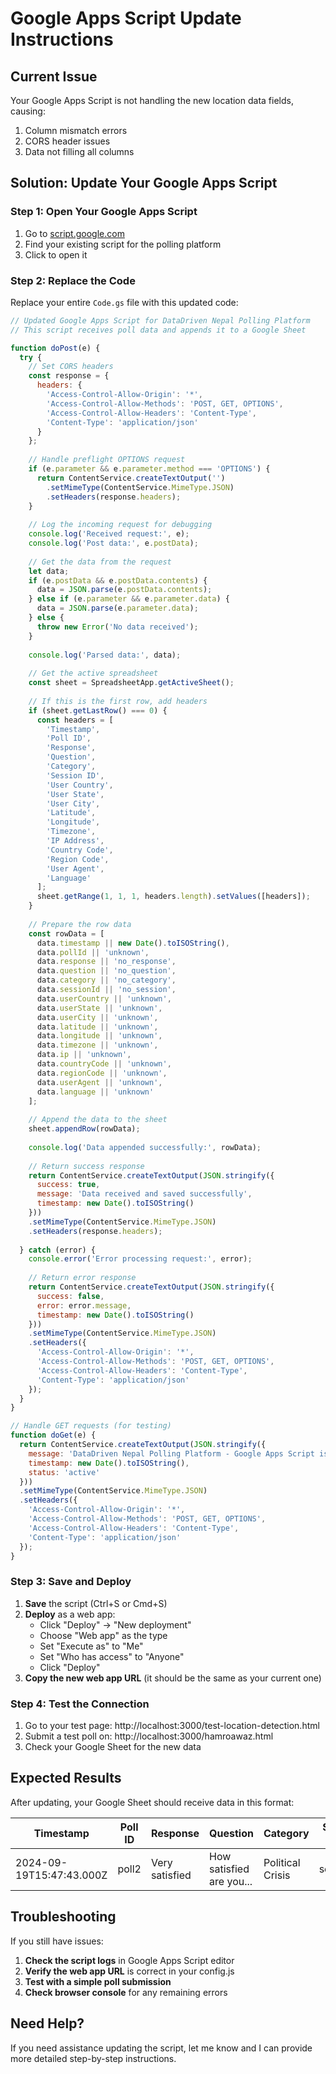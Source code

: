 # Google Apps Script Update Instructions

## Current Issue
Your Google Apps Script is not handling the new location data fields, causing:
1. Column mismatch errors
2. CORS header issues
3. Data not filling all columns

## Solution: Update Your Google Apps Script

### Step 1: Open Your Google Apps Script
1. Go to [script.google.com](https://script.google.com)
2. Find your existing script for the polling platform
3. Click to open it

### Step 2: Replace the Code
Replace your entire `Code.gs` file with this updated code:

```javascript
// Updated Google Apps Script for DataDriven Nepal Polling Platform
// This script receives poll data and appends it to a Google Sheet

function doPost(e) {
  try {
    // Set CORS headers
    const response = {
      headers: {
        'Access-Control-Allow-Origin': '*',
        'Access-Control-Allow-Methods': 'POST, GET, OPTIONS',
        'Access-Control-Allow-Headers': 'Content-Type',
        'Content-Type': 'application/json'
      }
    };
    
    // Handle preflight OPTIONS request
    if (e.parameter && e.parameter.method === 'OPTIONS') {
      return ContentService.createTextOutput('')
        .setMimeType(ContentService.MimeType.JSON)
        .setHeaders(response.headers);
    }
    
    // Log the incoming request for debugging
    console.log('Received request:', e);
    console.log('Post data:', e.postData);
    
    // Get the data from the request
    let data;
    if (e.postData && e.postData.contents) {
      data = JSON.parse(e.postData.contents);
    } else if (e.parameter && e.parameter.data) {
      data = JSON.parse(e.parameter.data);
    } else {
      throw new Error('No data received');
    }
    
    console.log('Parsed data:', data);
    
    // Get the active spreadsheet
    const sheet = SpreadsheetApp.getActiveSheet();
    
    // If this is the first row, add headers
    if (sheet.getLastRow() === 0) {
      const headers = [
        'Timestamp',
        'Poll ID',
        'Response',
        'Question',
        'Category',
        'Session ID',
        'User Country',
        'User State',
        'User City',
        'Latitude',
        'Longitude',
        'Timezone',
        'IP Address',
        'Country Code',
        'Region Code',
        'User Agent',
        'Language'
      ];
      sheet.getRange(1, 1, 1, headers.length).setValues([headers]);
    }
    
    // Prepare the row data
    const rowData = [
      data.timestamp || new Date().toISOString(),
      data.pollId || 'unknown',
      data.response || 'no_response',
      data.question || 'no_question',
      data.category || 'no_category',
      data.sessionId || 'no_session',
      data.userCountry || 'unknown',
      data.userState || 'unknown',
      data.userCity || 'unknown',
      data.latitude || 'unknown',
      data.longitude || 'unknown',
      data.timezone || 'unknown',
      data.ip || 'unknown',
      data.countryCode || 'unknown',
      data.regionCode || 'unknown',
      data.userAgent || 'unknown',
      data.language || 'unknown'
    ];
    
    // Append the data to the sheet
    sheet.appendRow(rowData);
    
    console.log('Data appended successfully:', rowData);
    
    // Return success response
    return ContentService.createTextOutput(JSON.stringify({
      success: true,
      message: 'Data received and saved successfully',
      timestamp: new Date().toISOString()
    }))
    .setMimeType(ContentService.MimeType.JSON)
    .setHeaders(response.headers);
    
  } catch (error) {
    console.error('Error processing request:', error);
    
    // Return error response
    return ContentService.createTextOutput(JSON.stringify({
      success: false,
      error: error.message,
      timestamp: new Date().toISOString()
    }))
    .setMimeType(ContentService.MimeType.JSON)
    .setHeaders({
      'Access-Control-Allow-Origin': '*',
      'Access-Control-Allow-Methods': 'POST, GET, OPTIONS',
      'Access-Control-Allow-Headers': 'Content-Type',
      'Content-Type': 'application/json'
    });
  }
}

// Handle GET requests (for testing)
function doGet(e) {
  return ContentService.createTextOutput(JSON.stringify({
    message: 'DataDriven Nepal Polling Platform - Google Apps Script is running',
    timestamp: new Date().toISOString(),
    status: 'active'
  }))
  .setMimeType(ContentService.MimeType.JSON)
  .setHeaders({
    'Access-Control-Allow-Origin': '*',
    'Access-Control-Allow-Methods': 'POST, GET, OPTIONS',
    'Access-Control-Allow-Headers': 'Content-Type',
    'Content-Type': 'application/json'
  });
}
```

### Step 3: Save and Deploy
1. **Save** the script (Ctrl+S or Cmd+S)
2. **Deploy** as a web app:
   - Click "Deploy" → "New deployment"
   - Choose "Web app" as the type
   - Set "Execute as" to "Me"
   - Set "Who has access" to "Anyone"
   - Click "Deploy"
3. **Copy the new web app URL** (it should be the same as your current one)

### Step 4: Test the Connection
1. Go to your test page: http://localhost:3000/test-location-detection.html
2. Submit a test poll on: http://localhost:3000/hamroawaz.html
3. Check your Google Sheet for the new data

## Expected Results

After updating, your Google Sheet should receive data in this format:

| Timestamp | Poll ID | Response | Question | Category | Session ID | User Country | User State | User City | Latitude | Longitude | Timezone | IP Address | Country Code | Region Code | User Agent | Language |
|-----------|---------|----------|----------|----------|------------|--------------|------------|-----------|----------|-----------|----------|------------|--------------|-------------|------------|----------|
| 2024-09-19T15:47:43.000Z | poll2 | Very satisfied | How satisfied are you... | Political Crisis | sess_123 | US | Connecticut | East Hampton | 41.5733 | -72.5042 | America/New_York | 73.218.62.35 | US | CT | Mozilla/5.0... | en-US |

## Troubleshooting

If you still have issues:
1. **Check the script logs** in Google Apps Script editor
2. **Verify the web app URL** is correct in your config.js
3. **Test with a simple poll submission**
4. **Check browser console** for any remaining errors

## Need Help?

If you need assistance updating the script, let me know and I can provide more detailed step-by-step instructions.
